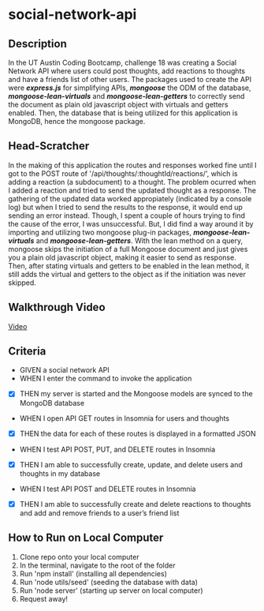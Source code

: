 # social-network-api

## Description
In the UT Austin Coding Bootcamp, challenge 18 was creating a Social Network API where users could post thoughts, add reactions to thoughts and have a friends list of other users. The packages used to create the API were ***express.js*** for simplifying APIs, ***mongoose*** the ODM of the database, ***mongoose-lean-virtuals*** and ***mongoose-lean-getters*** to correctly send the document as plain old javascript object with virtuals and getters enabled. Then, the database that is being utilized for this application is MongoDB, hence the mongoose package.

## Head-Scratcher
In the making of this application the routes and responses worked fine until I got to the POST route of '/api/thoughts/:thoughtId/reactions/', which is adding a reaction (a subdocument) to a thought. The problem ocurred when I added a reaction and tried to send the updated thought as a response. The gathering of the updated data worked appropiately (indicated by a console log) but when I tried to send the results to the response, it would end up sending an error instead. Though, I spent a couple of hours trying to find the cause of the error, I was unsuccessful. But, I did find a way around it by importing and utilizing two mongoose plug-in packages, ***mongoose-lean-virtuals*** and ***mongoose-lean-getters***. With the lean method on a query, mongoose skips the initiation of a full Mongoose document and just gives you a plain old javascript object, making it easier to send as response. Then, after stating virtuals and getters to be enabled in the lean method, it still adds the virtual and getters to the object as if the initiation was never skipped. 

## Walkthrough Video
[Video](https://drive.google.com/file/d/1--B0znWQurwtDkOchapcV6_CBjKsD7FM/view?usp=sharing)

## Criteria
- GIVEN a social network API <br>
- WHEN I enter the command to invoke the application <br>
- [x] THEN my server is started and the Mongoose models are synced to the MongoDB database <br>
- WHEN I open API GET routes in Insomnia for users and thoughts <br>
- [x] THEN the data for each of these routes is displayed in a formatted JSON <br>
- WHEN I test API POST, PUT, and DELETE routes in Insomnia <br>
- [x] THEN I am able to successfully create, update, and delete users and thoughts in my database <br>
- WHEN I test API POST and DELETE routes in Insomnia <br>
- [x] THEN I am able to successfully create and delete reactions to thoughts and add and remove friends to a user’s friend list <br>

## How to Run on Local Computer
1. Clone repo onto your local computer
2. In the terminal, navigate to the root of the folder
3. Run 'npm install' (installing all dependencies)
4. Run 'node utils/seed' (seeding the database with data)
5. Run 'node server' (starting up server on local computer)
6. Request away!
